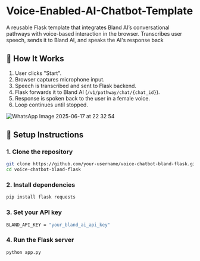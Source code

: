 # Voice-Enabled-AI-Chatbot-Template
A reusable Flask template that integrates Bland AI’s conversational pathways with voice-based interaction in the browser. Transcribes user speech, sends it to Bland AI, and speaks the AI's response back

## 🚀 How It Works

1. User clicks "Start".
2. Browser captures microphone input.
3. Speech is transcribed and sent to Flask backend.
4. Flask forwards it to Bland AI (`/v1/pathway/chat/{chat_id}`).
5. Response is spoken back to the user in a female voice.
6. Loop continues until stopped.

![WhatsApp Image 2025-06-17 at 22 32 54](https://github.com/user-attachments/assets/5f3353eb-0743-4fbb-8b85-8d491fb79f9b)


## 🔧 Setup Instructions

### 1. Clone the repository

```bash
git clone https://github.com/your-username/voice-chatbot-bland-flask.git
cd voice-chatbot-bland-flask
```

### 2. Install dependencies
```bash
pip install flask requests
```
### 3. Set your API key
```bash
BLAND_API_KEY = "your_bland_ai_api_key"
```

### 4. Run the Flask server
```bash
python app.py
```


